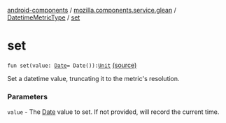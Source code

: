 [android-components](../../index.md) / [mozilla.components.service.glean](../index.md) / [DatetimeMetricType](index.md) / [set](./set.md)

# set

`fun set(value: `[`Date`](https://developer.android.com/reference/java/util/Date.html)` = Date()): `[`Unit`](https://kotlinlang.org/api/latest/jvm/stdlib/kotlin/-unit/index.html) [(source)](https://github.com/mozilla-mobile/android-components/blob/master/components/service/glean/src/main/java/mozilla/components/service/glean/DatetimeMetricType.kt#L38)

Set a datetime value, truncating it to the metric's resolution.

### Parameters

`value` - The [Date](https://developer.android.com/reference/java/util/Date.html) value to set. If not provided, will record the current time.